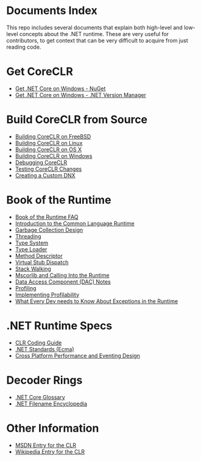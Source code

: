 Documents Index
===============

This repo includes several documents that explain both high-level and low-level concepts about the .NET runtime. These are very useful for contributors, to get context that can be very difficult to acquire from just reading code.

Get CoreCLR
===========

- [Get .NET Core on Windows - NuGet](get-dotnetcore-windows-nuget.md)
- [Get .NET Core on Windows - .NET Version Manager](get-dotnetcore-windows-dnvm.md)

Build CoreCLR from Source
=========================

- [Building CoreCLR on FreeBSD](freebsd-instructions.md)
- [Building CoreCLR on Linux](linux-instructions.md)
- [Building CoreCLR on OS X](osx-instructions.md)
- [Building CoreCLR on Windows](windows-instructions.md)
- [Debugging CoreCLR](debugging-instructions.md)
- [Testing CoreCLR Changes](test-instructions.md)
- [Creating a Custom DNX](custom-dnx-instructions.md)

Book of the Runtime
===================

- [Book of the Runtime FAQ](botr-faq.md)
- [Introduction to the Common Language Runtime](intro-to-clr.md)
- [Garbage Collection Design](garbage-collection.md)
- [Threading](threading.md)
- [Type System](type-system.md)
- [Type Loader](type-loader.md)
- [Method Descriptor](method-descriptor.md)
- [Virtual Stub Dispatch](virtual-stub-dispatch.md)
- [Stack Walking](stackwalking.md)
- [Mscorlib and Calling Into the Runtime](mscorlib.md)
- [Data Access Component (DAC) Notes](dac-notes.md)
- [Profiling](profiling.md)
- [Implementing Profilability](profilability.md)
- [What Every Dev needs to Know About Exceptions in the Runtime](exceptions.md)

.NET Runtime Specs
==================

- [CLR Coding Guide](clr-code-guide.md)
- [.NET Standards (Ecma)](dotnet-standards.md)
- [Cross Platform Performance and Eventing Design](cross-platform-performance-and-eventing.md)

Decoder Rings
=============

- [.NET Core Glossary](glossary.md)
- [.NET Filename Encyclopedia](dotnet-filenames.md)

Other Information
=================

- [MSDN Entry for the CLR](http://msdn.microsoft.com/library/8bs2ecf4.aspx)
- [Wikipedia Entry for the CLR](http://en.wikipedia.org/wiki/Common_Language_Runtime)
